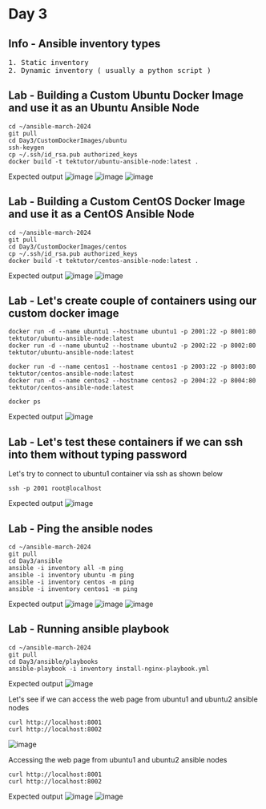 # Day 3

## Info - Ansible inventory types
<pre>
1. Static inventory
2. Dynamic inventory ( usually a python script )
</pre>

## Lab - Building a Custom Ubuntu Docker Image and use it as an Ubuntu Ansible Node
```
cd ~/ansible-march-2024
git pull
cd Day3/CustomDockerImages/ubuntu
ssh-keygen
cp ~/.ssh/id_rsa.pub authorized_keys
docker build -t tektutor/ubuntu-ansible-node:latest .
```

Expected output
![image](https://github.com/tektutor/ansible-march-2024/assets/12674043/a078ac07-f129-4ce2-8d28-9f6c9bbaeaca)
![image](https://github.com/tektutor/ansible-march-2024/assets/12674043/900fa11f-e17f-4105-bba7-c83c27a2548a)
![image](https://github.com/tektutor/ansible-march-2024/assets/12674043/57d36e2e-fd73-4e4f-ae4b-7b895ea9e2d1)


## Lab - Building a Custom CentOS Docker Image and use it as a CentOS Ansible Node
```
cd ~/ansible-march-2024
git pull
cd Day3/CustomDockerImages/centos
cp ~/.ssh/id_rsa.pub authorized_keys
docker build -t tektutor/centos-ansible-node:latest .
```

Expected output
![image](https://github.com/tektutor/ansible-march-2024/assets/12674043/ea5d7a89-04f7-4124-a68e-885f695a77d6)
![image](https://github.com/tektutor/ansible-march-2024/assets/12674043/40239fe1-2c9b-46fe-be4f-aa9eb1f43a96)


## Lab - Let's create couple of containers using our custom docker image
```
docker run -d --name ubuntu1 --hostname ubuntu1 -p 2001:22 -p 8001:80 tektutor/ubuntu-ansible-node:latest
docker run -d --name ubuntu2 --hostname ubuntu2 -p 2002:22 -p 8002:80 tektutor/ubuntu-ansible-node:latest

docker run -d --name centos1 --hostname centos1 -p 2003:22 -p 8003:80 tektutor/centos-ansible-node:latest
docker run -d --name centos2 --hostname centos2 -p 2004:22 -p 8004:80 tektutor/centos-ansible-node:latest

docker ps
```

Expected output
![image](https://github.com/tektutor/ansible-march-2024/assets/12674043/863529be-e976-4f03-a843-772e54b1a247)

## Lab - Let's test these containers if we can ssh into them without typing password

Let's try to connect to ubuntu1 container via ssh as shown below
```
ssh -p 2001 root@localhost 
```
Expected output
![image](https://github.com/tektutor/ansible-march-2024/assets/12674043/8af1bdcb-1999-478a-8642-09ca3c1fe0a0)

## Lab - Ping the ansible nodes
```
cd ~/ansible-march-2024
git pull
cd Day3/ansible
ansible -i inventory all -m ping
ansible -i inventory ubuntu -m ping
ansible -i inventory centos -m ping
ansible -i inventory centos1 -m ping
```

Expected output
![image](https://github.com/tektutor/ansible-march-2024/assets/12674043/23e462a6-5fad-4b7d-9dfa-3ab9b7cbaf6c)
![image](https://github.com/tektutor/ansible-march-2024/assets/12674043/e8dc54be-8522-4300-a6ff-fa12f4921b5e)
![image](https://github.com/tektutor/ansible-march-2024/assets/12674043/fc65425c-effa-470b-bfa2-dab9fe315693)

## Lab - Running ansible playbook
```
cd ~/ansible-march-2024
git pull
cd Day3/ansible/playbooks
ansible-playbook -i inventory install-nginx-playbook.yml
```
Expected output
![image](https://github.com/tektutor/ansible-march-2024/assets/12674043/8e02da83-7a18-433d-8ece-3b7eefe70d33)

Let's see if we can access the web page from ubuntu1 and ubuntu2 ansible nodes
```
curl http://localhost:8001
curl http://localhost:8002
```

![image](https://github.com/tektutor/ansible-march-2024/assets/12674043/eb49350b-e0b8-4be1-a21b-e8be4f6320be)


Accessing the web page from ubuntu1 and ubuntu2 ansible nodes
```
curl http://localhost:8001
curl http://localhost:8002
```

Expected output
![image](https://github.com/tektutor/ansible-march-2024/assets/12674043/0739b094-f1a7-4065-b57f-57c66ea6f7f0)
![image](https://github.com/tektutor/ansible-march-2024/assets/12674043/eb7af250-deb3-4874-928d-82b14df08b3c)


